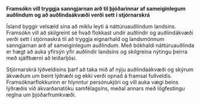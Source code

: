 **Framsókn vill tryggja sanngjarnan arð til þjóðarinnar af sameiginlegum auðlindum og að auðlindaákvæði verði sett í stjórnarskrá**

Ísland byggir velsæld sína að miklu leyti á náttúruauðlindum landsins. Framsókn vill að skilgreint sé hvað flokkast undir auðlindir og auðlindákvæði verði sett í stjórnaskrá til að tryggja eignarhald og landsmönnum sanngjarnan arð af sameiginlegum auðlindum. Með bókhaldi náttúruauðlinda er hægt að auka yfirsýn yfir auðlindir landsins og skilgreina nýtingu þeirra með sjálfbærni að leiðarljósi.

Stjórnarskrá lýðveldisins þarf að taka mið af nýju auðlindaákvæði og skýrum ákvæðum um beint lýðræði og ekki verði opnað á framsal fullveldis. Framsóknarflokkurinn er hlynntur persónukjöri og vill auka vægi beins lýðræðis við ákvarðanatöku samfélagsins, meðal annars með lögfestingu reglna um þjóðarfrumkvæði.
